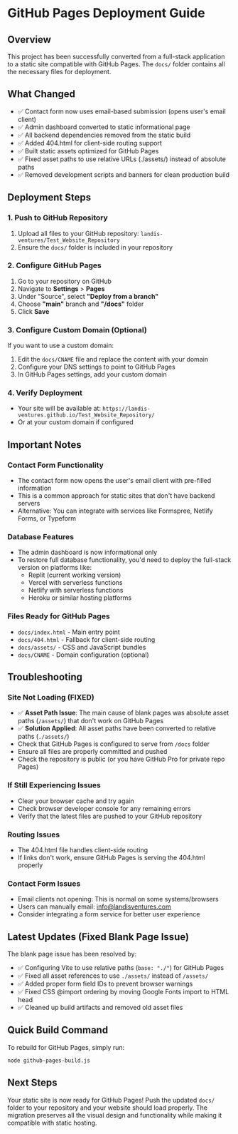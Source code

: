 # GitHub Pages Deployment Guide

## Overview
This project has been successfully converted from a full-stack application to a static site compatible with GitHub Pages. The `docs/` folder contains all the necessary files for deployment.

## What Changed
- ✅ Contact form now uses email-based submission (opens user's email client)
- ✅ Admin dashboard converted to static informational page
- ✅ All backend dependencies removed from the static build
- ✅ Added 404.html for client-side routing support
- ✅ Built static assets optimized for GitHub Pages
- ✅ Fixed asset paths to use relative URLs (./assets/) instead of absolute paths
- ✅ Removed development scripts and banners for clean production build

## Deployment Steps

### 1. Push to GitHub Repository
1. Upload all files to your GitHub repository: `landis-ventures/Test_Website_Repository`
2. Ensure the `docs/` folder is included in your repository

### 2. Configure GitHub Pages
1. Go to your repository on GitHub
2. Navigate to **Settings** > **Pages**
3. Under "Source", select **"Deploy from a branch"**
4. Choose **"main"** branch and **"/docs"** folder
5. Click **Save**

### 3. Configure Custom Domain (Optional)
If you want to use a custom domain:
1. Edit the `docs/CNAME` file and replace the content with your domain
2. Configure your DNS settings to point to GitHub Pages
3. In GitHub Pages settings, add your custom domain

### 4. Verify Deployment
- Your site will be available at: `https://landis-ventures.github.io/Test_Website_Repository/`
- Or at your custom domain if configured

## Important Notes

### Contact Form Functionality
- The contact form now opens the user's email client with pre-filled information
- This is a common approach for static sites that don't have backend servers
- Alternative: You can integrate with services like Formspree, Netlify Forms, or Typeform

### Database Features
- The admin dashboard is now informational only
- To restore full database functionality, you'd need to deploy the full-stack version on platforms like:
  - Replit (current working version)
  - Vercel with serverless functions
  - Netlify with serverless functions
  - Heroku or similar hosting platforms

### Files Ready for GitHub Pages
- `docs/index.html` - Main entry point
- `docs/404.html` - Fallback for client-side routing
- `docs/assets/` - CSS and JavaScript bundles
- `docs/CNAME` - Domain configuration (optional)

## Troubleshooting

### Site Not Loading (FIXED)
- ✅ **Asset Path Issue**: The main cause of blank pages was absolute asset paths (`/assets/`) that don't work on GitHub Pages
- ✅ **Solution Applied**: All asset paths have been converted to relative paths (`./assets/`)
- Check that GitHub Pages is configured to serve from `/docs` folder
- Ensure all files are properly committed and pushed
- Check the repository is public (or you have GitHub Pro for private repo Pages)

### If Still Experiencing Issues
- Clear your browser cache and try again
- Check browser developer console for any remaining errors
- Verify that the latest files are pushed to your GitHub repository

### Routing Issues
- The 404.html file handles client-side routing
- If links don't work, ensure GitHub Pages is serving the 404.html properly

### Contact Form Issues
- Email clients not opening: This is normal on some systems/browsers
- Users can manually email: info@landisventures.com
- Consider integrating a form service for better user experience

## Latest Updates (Fixed Blank Page Issue)

The blank page issue has been resolved by:
- ✅ Configuring Vite to use relative paths (`base: "./"`) for GitHub Pages
- ✅ Fixed all asset references to use `./assets/` instead of `/assets/`
- ✅ Added proper form field IDs to prevent browser warnings
- ✅ Fixed CSS @import ordering by moving Google Fonts import to HTML head
- ✅ Cleaned up build artifacts and removed old asset files

## Quick Build Command
To rebuild for GitHub Pages, simply run:
```bash
node github-pages-build.js
```

## Next Steps
Your static site is now ready for GitHub Pages! Push the updated `docs/` folder to your repository and your website should load properly. The migration preserves all the visual design and functionality while making it compatible with static hosting.